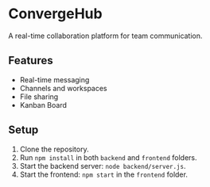 # ConvergeHub

A real-time collaboration platform for team communication.

## Features
- Real-time messaging
- Channels and workspaces
- File sharing
- Kanban Board

## Setup
1. Clone the repository.
2. Run `npm install` in both `backend` and `frontend` folders.
3. Start the backend server: `node backend/server.js`.
4. Start the frontend: `npm start` in the `frontend` folder.
